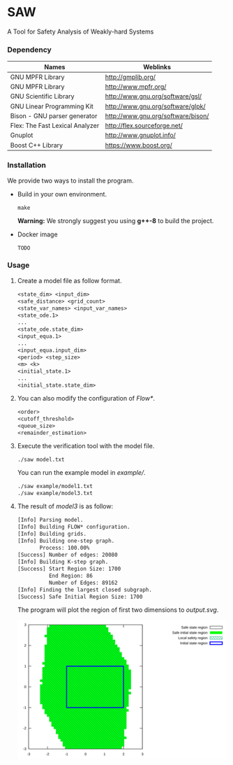 # SAW
A Tool for Safety Analysis of Weakly-hard Systems

### Dependency

| Names                           | Weblinks                           |
| ------------------------------- | ---------------------------------- |
| GNU MPFR Library                | http://gmplib.org/                 |
| GNU MPFR Library                | http://www.mpfr.org/               |
| GNU Scientific Library          | http://www.gnu.org/software/gsl/   |
| GNU Linear Programming Kit      | http://www.gnu.org/software/glpk/  |
| Bison - GNU parser generator    | http://www.gnu.org/software/bison/ |
| Flex: The Fast Lexical Analyzer | http://flex.sourceforge.net/       |
| Gnuplot                         | http://www.gnuplot.info/           |
| Boost C++ Library               | https://www.boost.org/             |

### Installation

We provide two ways to install the program.

* Build in your own environment.

  ```
  make
  ```

  **Warning:** We strongly suggest you using **g++-8** to build the project.

* Docker image

  ```
  TODO
  ```

### Usage

1. Create a model file as follow format.

   ```
   <state_dim> <input_dim>
   <safe_distance> <grid_count>
   <state_var_names> <input_var_names>
   <state_ode.1>
   ...
   <state_ode.state_dim>
   <input_equa.1>
   ...
   <input_equa.input_dim>
   <period> <step_size>
   <m> <k>
   <initial_state.1>
   ...
   <initial_state.state_dim>
   ```

2. You can also modify the configuration of *Flow\**.

   ```
   <order>
   <cutoff_threshold>
   <queue_size>
   <remainder_estimation>
   ```

3. Execute the verification tool with the model file.

   ```
   ./saw model.txt
   ```

   You can run the example model in *example/*.

   ```
   ./saw example/model1.txt
   ./saw example/model3.txt
   ```

4. The result of *model3* is as follow:

   ```
   [Info] Parsing model.
   [Info] Building FLOW* configuration.
   [Info] Building grids.
   [Info] Building one-step graph.
          Process: 100.00%
   [Success] Number of edges: 20080
   [Info] Building K-step graph.
   [Success] Start Region Size: 1700
             End Region: 86
             Number of Edges: 89162
   [Info] Finding the largest closed subgraph.
   [Success] Safe Initial Region Size: 1700
   ```

   The program will plot the region of first two dimensions to *output.svg*.

   ![output3](example/output3.svg)

   
